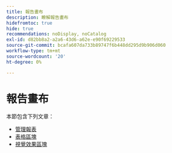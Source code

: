 ```yaml
---
title: 報告畫布
description: 瞭解報告畫布
hidefromtoc: true
hide: true
recommendations: noDisplay, noCatalog
exl-id: d82bb8a2-a2a6-43d6-a62e-e90f69229533
source-git-commit: bcafa607da733b89747f6b448dd295d9b906d060
workflow-type: tm+mt
source-wordcount: '20'
ht-degree: 0%

---
```


# 報告畫布

本節包含下列文章：

* [管理報表](../../reports-and-dashboards/reporting-canvas/manage-reports/manage-reports.md)
* [表格區塊](../../reports-and-dashboards/reporting-canvas/table-blocks/table-blocks.md)
* [視覺效果區塊](../../reports-and-dashboards/reporting-canvas/visualization-blocks/visualization-blocks.md)
